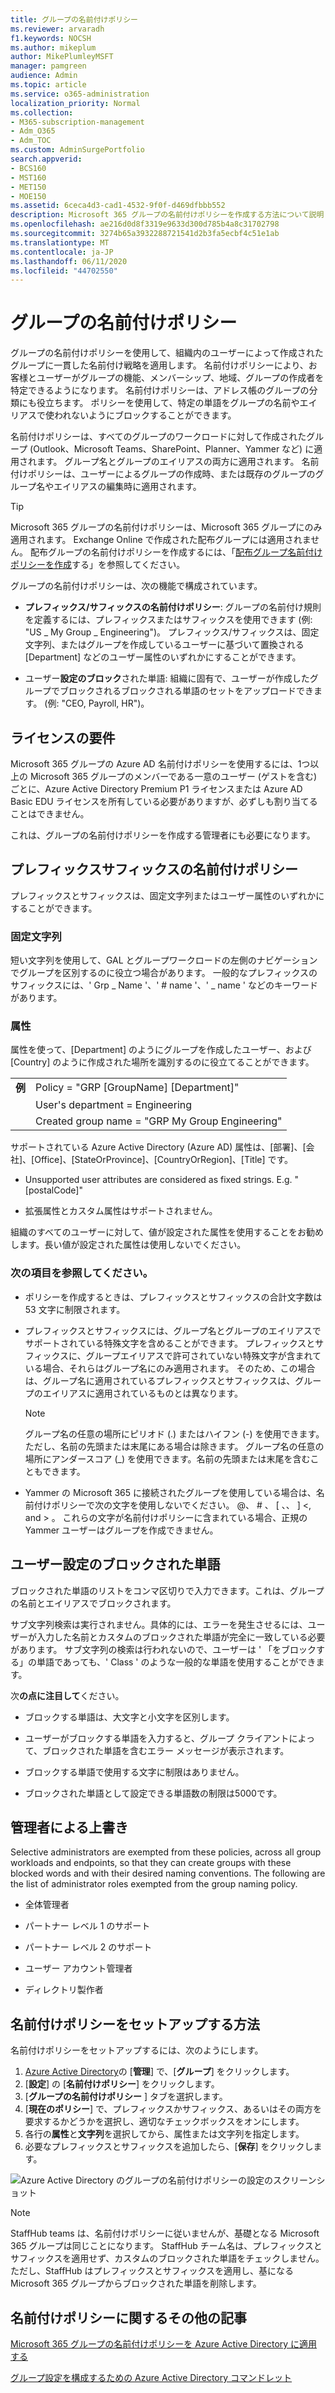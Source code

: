 ```yaml
---
title: グループの名前付けポリシー
ms.reviewer: arvaradh
f1.keywords: NOCSH
ms.author: mikeplum
author: MikePlumleyMSFT
manager: pamgreen
audience: Admin
ms.topic: article
ms.service: o365-administration
localization_priority: Normal
ms.collection:
- M365-subscription-management
- Adm_O365
- Adm_TOC
ms.custom: AdminSurgePortfolio
search.appverid:
- BCS160
- MST160
- MET150
- MOE150
ms.assetid: 6ceca4d3-cad1-4532-9f0f-d469dfbbb552
description: Microsoft 365 グループの名前付けポリシーを作成する方法について説明します。
ms.openlocfilehash: ae216d0d8f3319e9633d300d785b4a8c31702798
ms.sourcegitcommit: 3274b65a3932288721541d2b3fa5ecbf4c51e1ab
ms.translationtype: MT
ms.contentlocale: ja-JP
ms.lasthandoff: 06/11/2020
ms.locfileid: "44702550"
---
```

# <a name="groups-naming-policy"></a>グループの名前付けポリシー

グループの名前付けポリシーを使用して、組織内のユーザーによって作成されたグループに一貫した名前付け戦略を適用します。 名前付けポリシーにより、お客様とユーザーがグループの機能、メンバーシップ、地域、グループの作成者を特定できるようになります。 名前付けポリシーは、アドレス帳のグループの分類にも役立ちます。 ポリシーを使用して、特定の単語をグループの名前やエイリアスで使われないようにブロックすることができます。

名前付けポリシーは、すべてのグループのワークロードに対して作成されたグループ (Outlook、Microsoft Teams、SharePoint、Planner、Yammer など) に適用されます。 グループ名とグループのエイリアスの両方に適用されます。 名前付けポリシーは、ユーザーによるグループの作成時、または既存のグループのグループ名やエイリアスの編集時に適用されます。

> [!TIP]
> Microsoft 365 グループの名前付けポリシーは、Microsoft 365 グループにのみ適用されます。 Exchange Online で作成された配布グループには適用されません。 配布グループの名前付けポリシーを作成するには、「[配布グループ名前付けポリシーを作成](https://docs.microsoft.com/exchange/recipients-in-exchange-online/manage-distribution-groups/create-group-naming-policy)する」を参照してください。

グループの名前付けポリシーは、次の機能で構成されています。

- **プレフィックス/サフィックスの名前付けポリシー**: グループの名前付け規則を定義するには、プレフィックスまたはサフィックスを使用できます (例: "US \_ My Group \_ Engineering")。 プレフィックス/サフィックスは、固定文字列、またはグループを作成しているユーザーに基づいて置換される [Department] などのユーザー属性のいずれかにすることができます。

- ユーザー**設定のブロック**された単語: 組織に固有で、ユーザーが作成したグループでブロックされるブロックされる単語のセットをアップロードできます。 (例: "CEO, Payroll, HR")。

## <a name="licensing-requirements"></a>ライセンスの要件

Microsoft 365 グループの Azure AD 名前付けポリシーを使用するには、1つ以上の Microsoft 365 グループのメンバーである一意のユーザー (ゲストを含む) ごとに、Azure Active Directory Premium P1 ライセンスまたは Azure AD Basic EDU ライセンスを所有している必要がありますが、必ずしも割り当てることはできません。

これは、グループの名前付けポリシーを作成する管理者にも必要になります。

## <a name="prefix-suffix-naming-policy"></a>プレフィックスサフィックスの名前付けポリシー

プレフィックスとサフィックスは、固定文字列またはユーザー属性のいずれかにすることができます。

### <a name="fixed-strings"></a>固定文字列

短い文字列を使用して、GAL とグループワークロードの左側のナビゲーションでグループを区別するのに役立つ場合があります。 一般的なプレフィックスのサフィックスには、' Grp \_ Name '、' \# name '、' \_ name ' などのキーワードがあります。

### <a name="attributes"></a>属性

属性を使って、[Department] のようにグループを作成したユーザー、および [Country] のように作成された場所を識別するのに役立てることができます。

|||
|:-----|:-----|
|**例**|Policy = "GRP [GroupName] [Department]"|
||User's department = Engineering|
||Created group name = "GRP My Group Engineering"|

サポートされている Azure Active Directory (Azure AD) 属性は、[部署]、[会社]、[Office]、[StateOrProvince]、[CountryOrRegion]、[Title] です。

- Unsupported user attributes are considered as fixed strings. E.g. "[postalCode]"

- 拡張属性とカスタム属性はサポートされません。

組織のすべてのユーザーに対して、値が設定された属性を使用することをお勧めします。長い値が設定された属性は使用しないでください。

### <a name="things-to-look-out-for"></a>次の項目を参照してください。

- ポリシーを作成するときは、プレフィックスとサフィックスの合計文字数は 53 文字に制限されます。

- プレフィックスとサフィックスには、グループ名とグループのエイリアスでサポートされている特殊文字を含めることができます。 プレフィックスとサフィックスに、グループエイリアスで許可されていない特殊文字が含まれている場合、それらはグループ名にのみ適用されます。 そのため、この場合は、グループ名に適用されているプレフィックスとサフィックスは、グループのエイリアスに適用されているものとは異なります。

  > [!NOTE]
  > グループ名の任意の場所にピリオド (.) またはハイフン (-) を使用できます。ただし、名前の先頭または末尾にある場合は除きます。 グループ名の任意の場所にアンダースコア (_) を使用できます。名前の先頭または末尾を含むこともできます。

- Yammer の Microsoft 365 に接続されたグループを使用している場合は、名前付けポリシーで次の文字を使用しないでください。 @、 \# 、 \[ 、、 \] \<, and \> 。 これらの文字が名前付けポリシーに含まれている場合、正規の Yammer ユーザーはグループを作成できません。

## <a name="custom-blocked-words"></a>ユーザー設定のブロックされた単語

ブロックされた単語のリストをコンマ区切りで入力できます。これは、グループの名前とエイリアスでブロックされます。

サブ文字列検索は実行されません。具体的には、エラーを発生させるには、ユーザーが入力した名前とカスタムのブロックされた単語が完全に一致している必要があります。 サブ文字列の検索は行われないので、ユーザーは ' 「をブロックする」の単語であっても、' Class ' のような一般的な単語を使用することができます。

次**の点に注目して**ください。

- ブロックする単語は、大文字と小文字を区別します。

- ユーザーがブロックする単語を入力すると、グループ クライアントによって、ブロックされた単語を含むエラー メッセージが表示されます。

- ブロックする単語で使用する文字に制限はありません。

- ブロックされた単語として設定できる単語数の制限は5000です。

## <a name="admin-override"></a>管理者による上書き

Selective administrators are exempted from these policies, across all group workloads and endpoints, so that they can create groups with these blocked words and with their desired naming conventions. The following are the list of administrator roles exempted from the group naming policy.

- 全体管理者

- パートナー レベル 1 のサポート

- パートナー レベル 2 のサポート

- ユーザー アカウント管理者

- ディレクトリ製作者

## <a name="how-to-set-up-the-naming-policy"></a>名前付けポリシーをセットアップする方法

名前付けポリシーをセットアップするには、次のようにします。

1. [Azure Active Directory](https://aad.portal.azure.com)の [**管理**] で、[**グループ**] をクリックします。
2. [**設定**] の [**名前付けポリシー**] をクリックします。
3. [**グループの名前付けポリシー** ] タブを選択します。
4. [**現在のポリシー**] で、プレフィックスかサフィックス、あるいはその両方を要求するかどうかを選択し、適切なチェックボックスをオンにします。
5. 各行の**属性**と**文字列**を選択してから、属性または文字列を指定します。
6. 必要なプレフィックスとサフィックスを追加したら、[**保存**] をクリックします。

![Azure Active Directory のグループの名前付けポリシーの設定のスクリーンショット](../../media/groups-naming-policy-azure.png)

> [!NOTE]
> StaffHub teams は、名前付けポリシーに従いませんが、基礎となる Microsoft 365 グループは同じことになります。 StaffHub チーム名は、プレフィックスとサフィックスを適用せず、カスタムのブロックされた単語をチェックしません。 ただし、StaffHub はプレフィックスとサフィックスを適用し、基になる Microsoft 365 グループからブロックされた単語を削除します。

## <a name="more-articles-on-naming-policy"></a>名前付けポリシーに関するその他の記事

[Microsoft 365 グループの名前付けポリシーを Azure Active Directory に適用する](https://go.microsoft.com/fwlink/?linkid=868340)

[グループ設定を構成するための Azure Active Directory コマンドレット](https://go.microsoft.com/fwlink/?linkid=868341)
